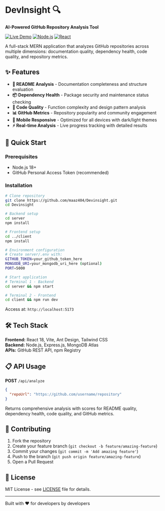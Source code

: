 # DevInsight 🔍

**AI-Powered GitHub Repository Analysis Tool**

[![Live Demo](https://img.shields.io/badge/demo-live-brightgreen)](https://maaz404.github.io/Devinsight)
[![Node.js](https://img.shields.io/badge/Node.js-18.x-339933?style=flat&logo=node.js)](https://nodejs.org/)
[![React](https://img.shields.io/badge/React-18.x-61DAFB?style=flat&logo=react)](https://reactjs.org/)

A full-stack MERN application that analyzes GitHub repositories across multiple dimensions: documentation quality, dependency health, code quality, and repository metrics.

## ✨ Features

- **📄 README Analysis** - Documentation completeness and structure evaluation
- **📦 Dependency Health** - Package security and maintenance status checking
- **🐛 Code Quality** - Function complexity and design pattern analysis
- **📊 GitHub Metrics** - Repository popularity and community engagement
- **📱 Mobile Responsive** - Optimized for all devices with dark/light themes
- **⚡ Real-time Analysis** - Live progress tracking with detailed results

## 🚀 Quick Start

### Prerequisites

- Node.js 18+
- GitHub Personal Access Token (recommended)

### Installation

```bash
# Clone repository
git clone https://github.com/maaz404/Devinsight.git
cd Devinsight

# Backend setup
cd server
npm install

# Frontend setup
cd ../client
npm install

# Environment configuration
# Create server/.env with:
GITHUB_TOKEN=your_github_token_here
MONGODB_URI=your_mongodb_uri_here (optional)
PORT=5000

# Start application
# Terminal 1 - Backend
cd server && npm start

# Terminal 2 - Frontend
cd client && npm run dev
```

Access at: `http://localhost:5173`

## 🛠️ Tech Stack

**Frontend:** React 18, Vite, Ant Design, Tailwind CSS  
**Backend:** Node.js, Express.js, MongoDB Atlas  
**APIs:** GitHub REST API, npm Registry

## 📋 API Usage

**POST** `/api/analyze`

```json
{
  "repoUrl": "https://github.com/username/repository"
}
```

Returns comprehensive analysis with scores for README quality, dependency health, code quality, and GitHub metrics.

## 🤝 Contributing

1. Fork the repository
2. Create your feature branch (`git checkout -b feature/amazing-feature`)
3. Commit your changes (`git commit -m 'Add amazing feature'`)
4. Push to the branch (`git push origin feature/amazing-feature`)
5. Open a Pull Request

## 📄 License

MIT License - see [LICENSE](LICENSE) file for details.

---

Built with ❤️ for developers by developers
